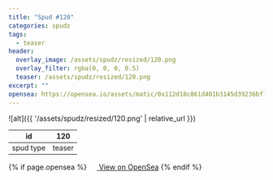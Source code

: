 ```yaml
---
title: "Spud #120"
categories: spudz
tags:
  - teaser
header:
  overlay_image: /assets/spudz/resized/120.png
  overlay_filter: rgba(0, 0, 0, 0.5)
  teaser: /assets/spudz/resized/120.png
excerpt: ""
opensea: https://opensea.io/assets/matic/0x112d18c861d401b3145d39236bf149f01e18beed/120
---
```

![alt]({{ '/assets/spudz/resized/120.png' | relative_url }})

| id | 120 |
|-|-|
| spud type | teaser |

{% if page.opensea %}
<a href="{{page.opensea}}" class="btn btn--info" onclick="window.open(this.href, '_blank'); return false;"><img src="/assets/images/opensea.svg" width="16px"><span>  View on OpenSea</span></a>
{% endif %}
